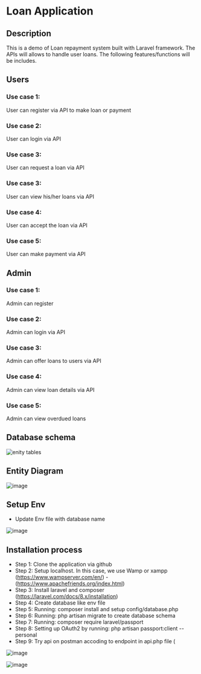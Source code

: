 # Loan Application

## Description
This is a demo of Loan repayment system built with Laravel framework. 
The APIs will allows to handle user loans. 
The following features/functions will be includes.

## Users

### Use case 1:
User can register via API to make loan or payment

### Use case 2:
User can login via API

### Use case 3:
User can request a loan via API
 

### Use case 3:
User can view his/her loans via API

### Use case 4:
User can accept the loan via API


### Use case 5:
User can make payment via API

## Admin

### Use case 1:
Admin can register

### Use case 2:
Admin can login via API

### Use case 3:
Admin can offer loans to users via API

### Use case 4:
Admin can view loan details via API

### Use case 5:
Admin can view overdued loans

## Database schema

![enity tables](https://user-images.githubusercontent.com/10462068/141443188-bfcff395-9619-48ae-87e2-99ead0468b72.PNG)

## Entity Diagram

![image](https://user-images.githubusercontent.com/10462068/141445227-815d49f3-ea51-40c8-a0e6-e21a46b4721c.png)

## Setup Env

- Update Env file with database name 

![image](https://user-images.githubusercontent.com/10462068/141446626-f03bcfa0-db20-42b4-a929-42f814d82f50.png)


## Installation process

- Step 1: Clone the application via github
- Step 2: Setup localhost. In this case, we use Wamp or xampp (https://www.wampserver.com/en/) - (https://www.apachefriends.org/index.html)
- Step 3: Install laravel and composer (https://laravel.com/docs/8.x/installation)
- Step 4: Create database like env file 
- Step 5: Running: composer install and setup config/database.php
- Step 6: Running: php artisan migrate to create database schema
- Step 7: Running: composer require laravel/passport
- Step 8: Setting up OAuth2  by running: php artisan passport:client --personal  
- Step 9: Try api on postman accoding to endpoint in api.php file (

![image](https://user-images.githubusercontent.com/10462068/141446377-83c4f4b1-17e0-4f8b-8999-8f13f6824dea.png)

![image](https://user-images.githubusercontent.com/10462068/141446412-f5415b35-e19e-47dc-bdde-cedea97c5e9d.png)


